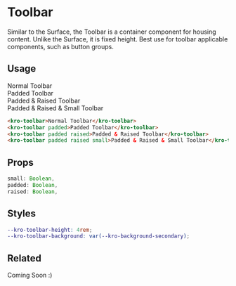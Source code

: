 # Toolbar
Similar to the Surface, the Toolbar is a container component for housing content. Unlike the Surface, it is fixed height. Best use for toolbar applicable components, such as button groups.

## Usage
<kro-toolbar>Normal Toolbar</kro-toolbar>
<br />
<kro-toolbar padded>Padded Toolbar</kro-toolbar>
<br />
<kro-toolbar padded raised>Padded & Raised Toolbar</kro-toolbar>
<br />
<kro-toolbar padded raised small>Padded & Raised & Small Toolbar</kro-toolbar>

```html
<kro-toolbar>Normal Toolbar</kro-toolbar>
<kro-toolbar padded>Padded Toolbar</kro-toolbar>
<kro-toolbar padded raised>Padded & Raised Toolbar</kro-toolbar>
<kro-toolbar padded raised small>Padded & Raised & Small Toolbar</kro-toolbar>
```

## Props
```ts
small: Boolean,
padded: Boolean,
raised: Boolean,
```

## Styles
```scss
--kro-toolbar-height: 4rem;
--kro-toolbar-background: var(--kro-background-secondary);
```

## Related
Coming Soon :)